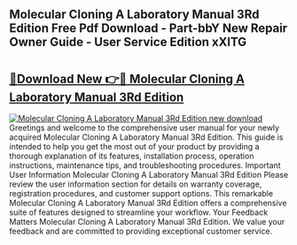 ## Molecular Cloning A Laboratory Manual 3Rd Edition Free Pdf Download - Part-bbY New Repair Owner Guide - User Service Edition xXlTG

# <h2><a href="http://cf23863.oget.top/?id=Molecular+Cloning+A+Laboratory+Manual+3Rd+Edition">🔗Download New 👉🔴 Molecular Cloning A Laboratory Manual 3Rd Edition</a></h2>

[![Molecular Cloning A Laboratory Manual 3Rd Edition new download](https://i.imgur.com/5g1atiW.png)](http://cf23863.oget.top/?id=Molecular+Cloning+A+Laboratory+Manual+3Rd+Edition)
Greetings and welcome to the comprehensive user manual for your newly acquired Molecular Cloning A Laboratory Manual 3Rd Edition. This guide is intended to help you get the most out of your product by providing a thorough explanation of its features, installation process, operation instructions, maintenance tips, and troubleshooting procedures. Important User Information Molecular Cloning A Laboratory Manual 3Rd Edition Please review the user information section for details on warranty coverage, registration procedures, and customer support options. This remarkable Molecular Cloning A Laboratory Manual 3Rd Edition offers a comprehensive suite of features designed to streamline your workflow. Your Feedback Matters Molecular Cloning A Laboratory Manual 3Rd Edition. We value your feedback and are committed to providing exceptional customer service.
